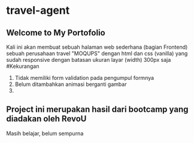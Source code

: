 # travel-agent
## Welcome to My Portofolio
Kali ini akan membuat sebuah halaman web sederhana (bagian Frontend) sebuah perusahaan travel "MOQUPS" dengan html dan css (vanilla) yang sudah responsive dengan batasan ukuran layar (width) 300px saja
#Kekurangan
1. Tidak memiliki form validation pada pengumpul formnya
2. Belum ditambahkan animasi berganti gambar
3.


## Project ini merupakan hasil dari bootcamp yang diadakan oleh RevoU
Masih belajar, belum sempurna
